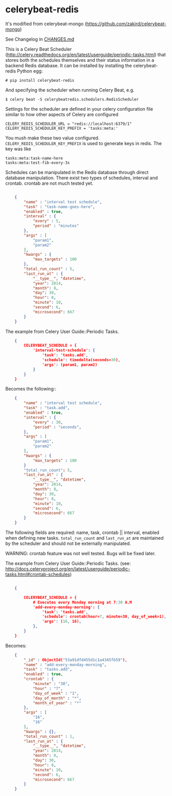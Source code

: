 # celerybeat-redis

It's modified from celerybeat-mongo (https://github.com/zakird/celerybeat-mongo)

See Changelog in [CHANGES.md](./CHANGES.md)

This is a Celery Beat Scheduler (http://celery.readthedocs.org/en/latest/userguide/periodic-tasks.html)
that stores both the schedules themselves and their status
information in a backend Redis database. It can be installed by
installing the celerybeat-redis Python egg:

    # pip install celerybeat-redis

And specifying the scheduler when running Celery Beat, e.g.

    $ celery beat -S celerybeatredis.schedulers.RedisScheduler

Settings for the scheduler are defined in your celery configuration file
similar to how other aspects of Celery are configured

    CELERY_REDIS_SCHEDULER_URL = "redis://localhost:6379/1"
    CELERY_REDIS_SCHEDULER_KEY_PREFIX = 'tasks:meta:'

You mush make these two value configured.
`CELERY_REDIS_SCHEDULER_KEY_PREFIX` is used to generate keys in redis.
The key was like

    tasks:meta:task-name-here
    tasks:meta:test-fib-every-3s

Schedules can be manipulated in the Redis database through
direct database manipulation. There exist two types of schedules,
interval and crontab.
crontab are not much tested yet.

```json

    {
        "name" : "interval test schedule",
        "task" : "task-name-goes-here",
        "enabled" : true,
        "interval" : {
            "every" : 5,
            "period" : "minutes"
        },
        "args" : [
            "param1",
            "param2"
        ],
        "kwargs" : {
            "max_targets" : 100
        },
        "total_run_count" : 5,
	    "last_run_at" : {
	        "__type__", "datetime",
	        "year": 2014,
	        "month": 8,
	        "day": 30,
	        "hour": 8,
	        "minute": 10,
	        "second": 6,
	        "microsecond": 667
	    }
    }
```

The example from Celery User Guide::Periodic Tasks.
```json
    {
    	CELERYBEAT_SCHEDULE = {
    	    'interval-test-schedule': {
    	        'task': 'tasks.add',
    	        'schedule': timedelta(seconds=30),
    	        'args': (param1, param2)
    	    }
    	}
    }
```

Becomes the following::
```json
    {
        "name" : "interval test schedule",
        "task" : "task.add",
        "enabled" : true,
        "interval" : {
            "every" : 30,
            "period" : "seconds",
        },
        "args" : [
            "param1",
            "param2"
        ],
        "kwargs" : {
            "max_targets" : 100
        }
        "total_run_count": 5,
	    "last_run_at" : {
	        "__type__", "datetime",
	        "year": 2014,
	        "month": 8,
	        "day": 30,
	        "hour": 8,
	        "minute": 10,
	        "second": 6,
	        "microsecond": 667
	    }
    }
```

The following fields are required: name, task, crontab || interval,
enabled when defining new tasks.
`total_run_count` and `last_run_at` are maintained by the
scheduler and should not be externally manipulated.


WARNING: crontab feature was not well tested. Bugs will be fixed later.

The example from Celery User Guide::Periodic Tasks.
(see: http://docs.celeryproject.org/en/latest/userguide/periodic-tasks.html#crontab-schedules)

```json

	{

		CELERYBEAT_SCHEDULE = {
		    # Executes every Monday morning at 7:30 A.M
		    'add-every-monday-morning': {
		        'task': 'tasks.add',
		        'schedule': crontab(hour=7, minute=30, day_of_week=1),
		        'args': (16, 16),
		    },
		}
    }
```

Becomes:

```json
	{
	    "_id" : ObjectId("53a91dfd455d1c1a4345fb59"),
	    "name" : "add-every-monday-morning",
	    "task" : "tasks.add",
	    "enabled" : true,
	    "crontab" : {
	        "minute" : "30",
	        "hour" : "7",
	        "day_of_week" : "1",
	        "day_of_month" : "*",
	        "month_of_year" : "*"
	    },
	    "args" : [
	        "16",
	        "16"
	    ],
	    "kwargs" : {},
	    "total_run_count" : 1,
	    "last_run_at" : {
	        "__type__", "datetime",
	        "year": 2014,
	        "month": 8,
	        "day": 30,
	        "hour": 8,
	        "minute": 10,
	        "second": 6,
	        "microsecond": 667
	    }
	}
```
